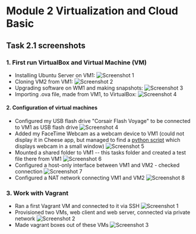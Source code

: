 # Module 2 Virtualization and Cloud Basic

## Task 2.1 screenshots

### 1. First run VirtualBox and Virtual Machine (VM)

* Installing Ubuntu Server on VM1:
![Screenshot 1](https://github.com/alex-kay/DevOps_online_Kharkiv_2020Q42021Q1/blob/13d0d843aea40ddca8aa64b879b462a221e6ba16/m2%2Ftask2.1%2FScreenshots%2FScreenshot%202020-12-12%20at%2019.20.25.png)
* Cloning VM2 from VM1:
![Screenshot 2](https://github.com/alex-kay/DevOps_online_Kharkiv_2020Q42021Q1/blob/13d0d843aea40ddca8aa64b879b462a221e6ba16/m2%2Ftask2.1%2FScreenshots%2FScreenshot%202020-12-12%20at%2019.49.54.png)
* Upgrading software on WM1 and making snapshots:
![Screenshot 3](https://github.com/alex-kay/DevOps_online_Kharkiv_2020Q42021Q1/blob/13d0d843aea40ddca8aa64b879b462a221e6ba16/m2%2Ftask2.1%2FScreenshots%2FScreenshot%202020-12-12%20at%2020.14.58.png)
* Importing .ova file, made from VM1, to VirtualBox:
![Screenshot 4](https://github.com/alex-kay/DevOps_online_Kharkiv_2020Q42021Q1/blob/0034dcfa7ec39e0add623a18609ccaeba466a2b9/m2%2Ftask2.1%2FScreenshots%2FScreenshot%202020-12-12%20at%2020.52.31.png)

#### 2. Configuration of virtual machines

* Configured my USB flash drive "Corsair Flash Voyage" to be connected to VM1 as USB flash drive
![Screenshot 4](https://github.com/alex-kay/DevOps_online_Kharkiv_2020Q42021Q1/blob/master/m2%2Ftask2.1%2FScreenshots%2FScreenshot%202020-12-17%20at%2014.35.38.png)
* Added my FaceTime Webcam as a webcam device to VM1 (could not display it in Cheese app, but managed to find a [python script](https://automaticaddison.com/real-time-object-tracking-using-opencv-and-a-webcam/) which displays webcam in a small window)
![Screenshot 5](https://github.com/alex-kay/DevOps_online_Kharkiv_2020Q42021Q1/blob/master/m2%2Ftask2.1%2FScreenshots%2FScreenshot%202020-12-17%20at%2023.31.51.png)
* Mounted a shared folder to VM1 -- this tasks folder and created a test file there from VM1
![Screenshot 6](https://github.com/alex-kay/DevOps_online_Kharkiv_2020Q42021Q1/blob/master/m2%2Ftask2.1%2FScreenshots%2FScreenshot%202020-12-18%20at%2001.39.57.png)
* Configured a host-only interface between VM1 and VM2 - checked connection
![Screenshot 7](https://github.com/alex-kay/DevOps_online_Kharkiv_2020Q42021Q1/blob/master/m2%2Ftask2.1%2FScreenshots%2FScreenshot%202020-12-18%20at%2003.46.09.png)
* Configured a NAT network connecting VM1 and VM2
![Screenshot 8](https://github.com/alex-kay/DevOps_online_Kharkiv_2020Q42021Q1/blob/master/m2%2Ftask2.1%2FScreenshots%2FScreenshot%202020-12-18%20at%2016.13.08.png)

### 3. Work with Vagrant

* Ran a first Vagrant VM and connected to it via SSH
![Screenshot 1](https://github.com/alex-kay/DevOps_online_Kharkiv_2020Q42021Q1/blob/master/m2%2Ftask2.1%2FScreenshots%2FScreenshot%202020-12-18%20at%2016.31.04.png)
* Provisioned two VMs, web client and web server, connected via private network
![Screenshot 2](https://github.com/alex-kay/DevOps_online_Kharkiv_2020Q42021Q1/blob/master/m2%2Ftask2.1%2FScreenshots%2FScreenshot%202020-12-18%20at%2018.35.31.png)
* Made vagrant boxes out of these VMs
![Screenshot 3](https://github.com/alex-kay/DevOps_online_Kharkiv_2020Q42021Q1/blob/master/m2%2Ftask2.1%2FScreenshots%2FScreenshot%202020-12-18%20at%2019.05.43.png)
